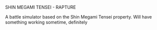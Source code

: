 SHIN MEGAMI TENSEI - RAPTURE

A battle simulator based on the Shin Megami Tensei property. Will have something working sometime, definitely
